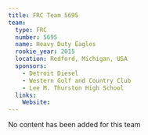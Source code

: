 ```yaml
---
title: FRC Team 5695
team:
  type: FRC
  number: 5695
  name: Heavy Duty Eagles
  rookie_year: 2015
  location: Redford, Michigan, USA
  sponsors:
    - Detroit Diesel
    - Western Golf and Country Club
    - Lee M. Thurston High School
  links:
    Website: 
---
```

No content has been added for this team